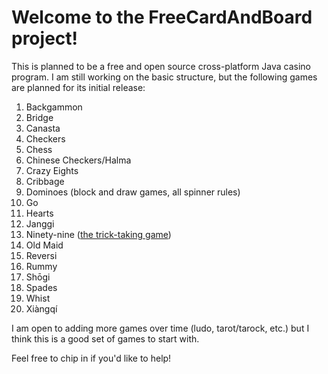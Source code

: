 # Welcome to the FreeCardAndBoard project!
This is planned to be a free and open source cross-platform Java casino program. I am still working on the basic structure, but the following games are planned for its initial release:
1. Backgammon
2. Bridge
3. Canasta
4. Checkers
5. Chess
6. Chinese Checkers/Halma
7. Crazy Eights
8. Cribbage
9. Dominoes (block and draw games, all spinner rules)
10. Go
11. Hearts
12. Janggi
13. Ninety-nine ([the trick-taking game](http://www.parlettgames.uk/oricards/ninety9.html))
14. Old Maid
15. Reversi
16. Rummy
17. Shōgi
18. Spades
19. Whist
20. Xiàngqí

I am open to adding more games over time (ludo, tarot/tarock, etc.) but I think this is a good set of games to start with.

Feel free to chip in if you'd like to help!
